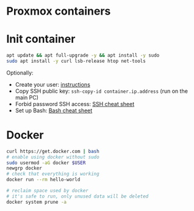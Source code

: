 
# Proxmox containers

# Init container

```bash
apt update && apt full-upgrade -y && apt install -y sudo
sudo apt install -y curl lsb-release htop net-tools
```

Optionally:
- Create your user: [instructions](../linux-users.md#create-new-user)
- Copy SSH public key: `ssh-copy-id container.ip.address` (run on the main PC)
- Forbid password SSH access: [SSH cheat sheet](../ssh.md#server-set-up-ssh)
- Set up Bash: [Bash cheat sheet](../bash-setup.md)

# Docker

```bash
curl https://get.docker.com | bash
# enable using docker without sudo
sudo usermod -aG docker $USER
newgrp docker
# check that everything is working
docker run --rm hello-world

# reclaim space used by docker
# it's safe to run, only unused data will be deleted
docker system prune -a

```
